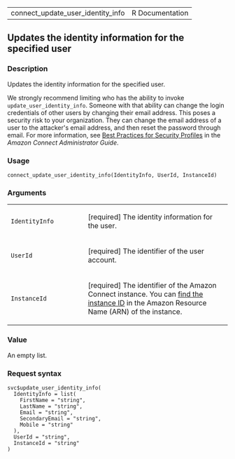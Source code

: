<table style="width: 100%;">
<tbody>
<tr class="odd">
<td>connect_update_user_identity_info</td>
<td style="text-align: right;">R Documentation</td>
</tr>
</tbody>
</table>

## Updates the identity information for the specified user

### Description

Updates the identity information for the specified user.

We strongly recommend limiting who has the ability to invoke
`update_user_identity_info`. Someone with that ability can change the
login credentials of other users by changing their email address. This
poses a security risk to your organization. They can change the email
address of a user to the attacker's email address, and then reset the
password through email. For more information, see [Best Practices for
Security
Profiles](https://docs.aws.amazon.com/connect/latest/adminguide/security-profile-best-practices.html)
in the *Amazon Connect Administrator Guide*.

### Usage

    connect_update_user_identity_info(IdentityInfo, UserId, InstanceId)

### Arguments

<table>
<colgroup>
<col style="width: 35%" />
<col style="width: 65%" />
</colgroup>
<tbody>
<tr class="odd">
<td><code
id="connect_update_user_identity_info_:_IdentityInfo">IdentityInfo</code></td>
<td><p>[required] The identity information for the user.</p></td>
</tr>
<tr class="even">
<td><code
id="connect_update_user_identity_info_:_UserId">UserId</code></td>
<td><p>[required] The identifier of the user account.</p></td>
</tr>
<tr class="odd">
<td><code
id="connect_update_user_identity_info_:_InstanceId">InstanceId</code></td>
<td><p>[required] The identifier of the Amazon Connect instance. You can
<a
href="https://docs.aws.amazon.com/connect/latest/adminguide/find-instance-arn.html">find
the instance ID</a> in the Amazon Resource Name (ARN) of the
instance.</p></td>
</tr>
</tbody>
</table>

### Value

An empty list.

### Request syntax

    svc$update_user_identity_info(
      IdentityInfo = list(
        FirstName = "string",
        LastName = "string",
        Email = "string",
        SecondaryEmail = "string",
        Mobile = "string"
      ),
      UserId = "string",
      InstanceId = "string"
    )
